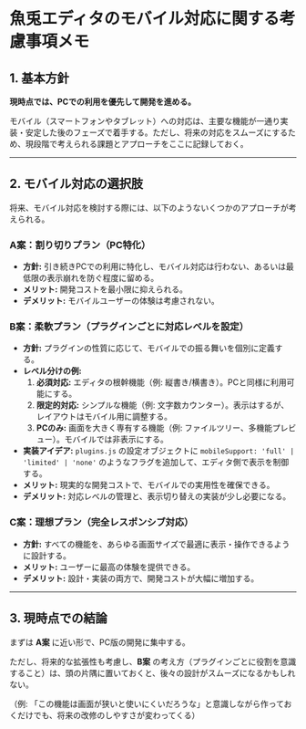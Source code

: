 # 魚兎エディタのモバイル対応に関する考慮事項メモ

## 1. 基本方針

**現時点では、PCでの利用を優先して開発を進める。**

モバイル（スマートフォンやタブレット）への対応は、主要な機能が一通り実装・安定した後のフェーズで着手する。ただし、将来の対応をスムーズにするため、現段階で考えられる課題とアプローチをここに記録しておく。

---

## 2. モバイル対応の選択肢

将来、モバイル対応を検討する際には、以下のようないくつかのアプローチが考えられる。

### A案：割り切りプラン（PC特化）

-   **方針:** 引き続きPCでの利用に特化し、モバイル対応は行わない、あるいは最低限の表示崩れを防ぐ程度に留める。
-   **メリット:** 開発コストを最小限に抑えられる。
-   **デメリット:** モバイルユーザーの体験は考慮されない。

### B案：柔軟プラン（プラグインごとに対応レベルを設定）

-   **方針:** プラグインの性質に応じて、モバイルでの振る舞いを個別に定義する。
-   **レベル分けの例:**
    1.  **必須対応:** エディタの根幹機能（例: 縦書き/横書き）。PCと同様に利用可能にする。
    2.  **限定的対応:** シンプルな機能（例: 文字数カウンター）。表示はするが、レイアウトはモバイル用に調整する。
    3.  **PCのみ:** 画面を大きく専有する機能（例: ファイルツリー、多機能プレビュー）。モバイルでは非表示にする。
-   **実装アイデア:** `plugins.js` の設定オブジェクトに `mobileSupport: 'full' | 'limited' | 'none'` のようなフラグを追加して、エディタ側で表示を制御する。
-   **メリット:** 現実的な開発コストで、モバイルでの実用性を確保できる。
-   **デメリット:** 対応レベルの管理と、表示切り替えの実装が少し必要になる。

### C案：理想プラン（完全レスポンシブ対応）

-   **方針:** すべての機能を、あらゆる画面サイズで最適に表示・操作できるように設計する。
-   **メリット:** ユーザーに最高の体験を提供できる。
-   **デメリット:** 設計・実装の両方で、開発コストが大幅に増加する。

---

## 3. 現時点での結論

まずは **A案** に近い形で、PC版の開発に集中する。

ただし、将来的な拡張性も考慮し、**B案** の考え方（プラグインごとに役割を意識すること）は、頭の片隅に置いておくと、後々の設計がスムーズになるかもしれない。

（例: 「この機能は画面が狭いと使いにくいだろうな」と意識しながら作っておくだけでも、将来の改修のしやすさが変わってくる）
